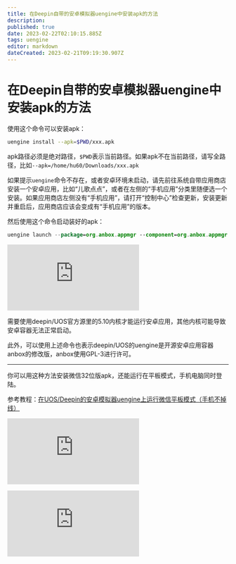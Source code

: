 ```yaml
---
title: 在Deepin自带的安卓模拟器uengine中安装apk的方法
description: 
published: true
date: 2023-02-22T02:10:15.885Z
tags: uengine
editor: markdown
dateCreated: 2023-02-21T09:19:30.907Z
---
```


# 在Deepin自带的安卓模拟器uengine中安装apk的方法
使用这个命令可以安装apk：

```bash
uengine install --apk=$PWD/xxx.apk
```

apk路径必须是绝对路径，`$PWD`表示当前路径。如果apk不在当前路径，请写全路径，比如`--apk=/home/hu60/Downloads/xxx.apk`

如果提示`uengine`命令不存在，或者安卓环境未启动，请先前往系统自带应用商店安装一个安卓应用，比如“儿歌点点”，或者在左侧的“手机应用”分类里随便选一个安装。如果应用商店左侧没有“手机应用”，请打开“控制中心”检查更新，安装更新并重启后，应用商店应该会变成有“手机应用”的版本。

然后使用这个命令启动装好的apk：

```kotlin
uengine launch --package=org.anbox.appmgr --component=org.anbox.appmgr.AppViewActivity
```

![file-hash-png-624b3d43fd8217d1008424a8f91220ec170357.png](https://hu60.cn/q.php/link.img.html?url64=aHR0cDovL2ZpbGUuaHU2MC5jbi9maWxlL2hhc2gvcG5nLzYyNGIzZDQzZmQ4MjE3ZDEwMDg0MjRhOGY5MTIyMGVjMTcwMzU3LnBuZw..)

需要使用deepin/UOS官方源里的5.10内核才能运行安卓应用，其他内核可能导致安卓容器无法正常启动。

此外，可以使用上述命令也表示deepin/UOS的uengine是开源安卓应用容器anbox的修改版，anbox使用GPL-3进行许可。

------

你可以用这种方法安装微信32位版apk，还能运行在平板模式，手机电脑同时登陆。

参考教程：[在UOS/Deepin的安卓模拟器uengine上运行微信平板模式（手机不掉线）](https://hu60.cn/q.php/link.url.html?url64=aHR0cHM6Ly9odTYwLmNuL3EucGhwL2Jicy50b3BpYy4xMDA5MzAuMS5odG1s)

![图片.png](https://hu60.cn/q.php/link.img.html?url64=aHR0cDovL2ZpbGUuaHU2MC5jbi9maWxlL2hhc2gvcG5nLzA3YmQwMDAzMzNlNjI3MWZjNGU0M2ZlNzQxYTEwNTZmNDU5OTk4LnBuZw..)

![图片.png](https://hu60.cn/q.php/link.img.html?url64=aHR0cDovL2ZpbGUuaHU2MC5jbi9maWxlL2hhc2gvcG5nLzQ5ZTUxYjYyNWEzYWY3MThlNDhjOTY2MmRmNDM0MWI3NDQ4MzM2LnBuZw..)